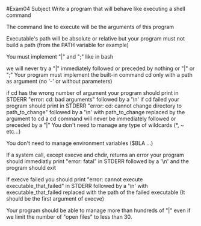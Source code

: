 #Exam04 Subject
Write a program that will behave like executing a shell command

The command line to execute will be the arguments of this program

Executable's path will be absolute or relative but your program must not build a path (from the PATH variable for example)

You must implement "|" and ";" like in bash

we will never try a "|" immediately followed or preceded by nothing or "|" or ";"
Your program must implement the built-in command cd only with a path as argument (no '-' or without parameters)

if cd has the wrong number of argument your program should print in STDERR "error: cd: bad arguments" followed by a '\n'
if cd failed your program should print in STDERR "error: cd: cannot change directory to path_to_change" followed by a '\n' with path_to_change replaced by the argument to cd
a cd command will never be immediately followed or preceded by a "|"
You don't need to manage any type of wildcards (*, ~ etc...)

You don't need to manage environment variables ($BLA ...)

If a system call, except execve and chdir, returns an error your program should immediatly print "error: fatal" in STDERR followed by a '\n' and the program should exit

If execve failed you should print "error: cannot execute executable_that_failed" in STDERR followed by a '\n' with executable_that_failed replaced with the path of the failed executable (It should be the first argument of execve)

Your program should be able to manage more than hundreds of "|" even if we limit the number of "open files" to less than 30.
